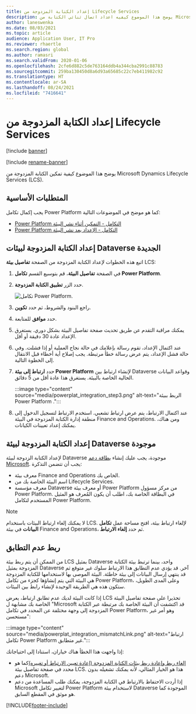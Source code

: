 ```yaml
---
title: إعداد الكتابة المزدوجة من Lifecycle Services
description: يوضح هذا الموضوع كيفيه اعداد اتصال ثنائي الكتابة من Microsoft Dynamics Lifecycle Services (LCS).
author: laneswenka
ms.date: 08/03/2021
ms.topic: article
audience: Application User, IT Pro
ms.reviewer: rhaertle
ms.search.region: global
ms.author: ramasri
ms.search.validFrom: 2020-01-06
ms.openlocfilehash: 2cfe6d882c5de763164ddb4a344cba2991c88783
ms.sourcegitcommit: 259ba130450d8a6d93a65685c22c7eb411982c92
ms.translationtype: HT
ms.contentlocale: ar-SA
ms.lasthandoff: 08/24/2021
ms.locfileid: "7416641"
---
```

# <a name="dual-write-setup-from-lifecycle-services"></a>إعداد الكتابة المزدوجة من Lifecycle Services

[!include [banner](../../includes/banner.md)]

[!include [rename-banner](~/includes/cc-data-platform-banner.md)]

يوضح هذا الموضوع كيفية تمكين الكتابة المزدوجة من Microsoft Dynamics Lifecycle Services (LCS).

## <a name="prerequisites"></a>المتطلبات الأساسية

يجب إكمال تكامل Power Platform كما هو موضح في الموضوعات التالية:

+ [Power Platform التكامل - التمكين أثناء نشر البيئة](../../power-platform/overview.md#enable-during-environment-deployment)
+ [Power Platform التكامل - الإعداد بعد نشر البيئة](../../power-platform/overview.md#set-up-after-environment-deployment)

## <a name="set-up-dual-write-for-new-dataverse-environments"></a>إعداد الكتابة المزدوجة لبيئات Dataverse الجديدة

اتبع هذه الخطوات لإعداد الكتابة المزدوجة من الصفحة **تفاصيل بيئة** LCS:

1. في الصفحة **تفاصيل البيئة**، قم بتوسيع القسم **تكامل Power Platform**.

2. حدد الزر **تطبيق الكتابة المزدوجة**.

    ![تكامل Power Platform.](media/powerplat_integration_step2.png)

3. راجع البنود والشروط، ثم حدد **تكوين**.

4. حدد **موافق** للمتابعة.

5. يمكنك مراقبة التقدم عن طريق تحديث صفحة تفاصيل البيئة بشكل دوري. يستغرق الإعداد عادة 30 دقيقة أو أقل.  

6. عند اكتمال الإعداد، تقوم رسالة بإعلامك في حالة نجاح العملية أو إذا فشلت. وفي حالة فشل الإعداد، يتم عرض رسالة خطأ مرتبطة. يجب إصلاح أية أخطاء قبل الانتقال إلى الخطوة التالية.

7. حدد **ارتباط إلى بيئة Power Platform** لإنشاء ارتباط بين Dataverse وقواعد البيانات الحالية الخاصة بالبيئة. يستغرق هذا عادة أقل من 5 دقائق.

    :::image type="content" source="media/powerplat_integration_step3.png" alt-text="الربط ببيئة Power Platform .":::

8. عند اكتمال الارتباط، يتم عرض ارتباط تشعبي. استخدم الارتباط لتسجيل الدخول إلى منطقة إدارة الكتابة المزدوجة في البيئة Finance and Operations. ومن هناك، يمكنك إعداد تعيينات الكيانات.

## <a name="set-up-dual-write-for-an-existing-dataverse-environment"></a>إعداد الكتابة المزدوجة لبيئة Dataverse موجودة

لإعداد الكتابة الزدوجة لبيئة Dataverse موجودة، يجب عليك إنشاء [بطاقة دعم Microsoft](../../lifecycle-services/lcs-support.md). يجب أن تتضمن التذكرة:

+ معرف بيئة Finance and Operations الخاص بك.
+ اسم البيئة الخاصة بك من Lifecycle Services.
+ معرف مؤسسة Dataverse أو معرف بيئة Power Platform من مركز مسؤول Power Platform. في البطاقة الخاصة بك، اطلب أن يكون المُعرف هو المثيل المستخدم لتكامل Power Platform.

> [!NOTE]
> لا يمكنك إلغاء ارتباط البيئات باستخدام LCS. لإلغاء ارتباط بيئة، افتح مساحة عمل **تكامل البيانات** في بيئة Finance and Operations، ثم حدد **إلغاء الارتباط**.

## <a name="linking-mismatch"></a>ربط عدم التطابق

من الممكن أن يتم ربط بيئة LCS بمثيل Dataverse واحد، بينما ترتبط بيئة الكتابة المزدوجة بمثيل Dataverse آخر. قد يؤدي عدم التطابق هذا الارتباط سلوك غير متوقع ثم قد ينتهي إرسال البيانات إلى بيئة خاطئة. البيئة الموصى بها لاستخدامها للكتابة المزدوجة هي البيئة التي يتم إنشاؤها كجزء من تكامل Power Platform، وعلى المدى الطويل، ستكون هذه هي الطريقة الوحيدة لإنشاء رابط بين البيئات.

إذا كانت البيئة لديك عدم تطابق ارتباط، يعرض LCS تحذيرا على صفحة تفاصيل البيئة الخاصة بك مشابهة ل "Microsoft قد اكتشفت أن البيئة الخاصة بك مرتبطة عبر الكتابة المزدوجة إلى وجهة مختلفة عن المحدد في تكامل Power Platform، وهو أمر غير مستحسن":

:::image type="content" source="media/powerplat_integration_mismatchLink.png" alt-text="ارتباط تكامل Power Platform غير متطابق.":::

إذا واجهت هذا الخطأ هناك خياران، استنادا إلى احتياجاتك:

+ [إلغاء ربط وإعادة ربط بيئات الكتابة المزدوجة (إعادة تعيين الارتباط أو تغييره)](relink-environments.md#scenario-reset-or-change-linking)كما هو محدد في صفحة تفاصيل بيئة LCS. هذا هو الخيار المثالي، لأنه يمكنك تشغيله بدون دعم Microsoft.  
+ إذا أردت الاحتفاظ بالارتباط في الكتابة المزدوجة، يمكنك طلب المساعدة من دعم Microsoft لتغيير تكامل Power Platform لاستخدام بيئة Dataverse الموجودة كما هو موثق في المقطع السابق.  

[!INCLUDE[footer-include](../../../../includes/footer-banner.md)]
